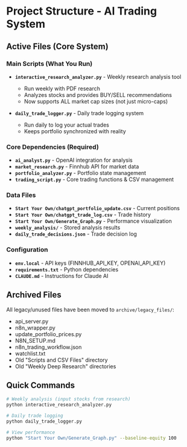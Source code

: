 # Project Structure - AI Trading System

## Active Files (Core System)

### Main Scripts (What You Run)
- **`interactive_research_analyzer.py`** - Weekly research analysis tool
  - Run weekly with PDF research
  - Analyzes stocks and provides BUY/SELL recommendations
  - Now supports ALL market cap sizes (not just micro-caps)

- **`daily_trade_logger.py`** - Daily trade logging system
  - Run daily to log your actual trades
  - Keeps portfolio synchronized with reality

### Core Dependencies (Required)
- **`ai_analyst.py`** - OpenAI integration for analysis
- **`market_research.py`** - Finnhub API for market data
- **`portfolio_analyzer.py`** - Portfolio state management
- **`trading_script.py`** - Core trading functions & CSV management

### Data Files
- **`Start Your Own/chatgpt_portfolio_update.csv`** - Current positions
- **`Start Your Own/chatgpt_trade_log.csv`** - Trade history
- **`Start Your Own/Generate_Graph.py`** - Performance visualization
- **`weekly_analysis/`** - Stored analysis results
- **`daily_trade_decisions.json`** - Trade decision log

### Configuration
- **`env.local`** - API keys (FINNHUB_API_KEY, OPENAI_API_KEY)
- **`requirements.txt`** - Python dependencies
- **`CLAUDE.md`** - Instructions for Claude AI

## Archived Files
All legacy/unused files have been moved to `archive/legacy_files/`:
- api_server.py
- n8n_wrapper.py
- update_portfolio_prices.py
- N8N_SETUP.md
- n8n_trading_workflow.json
- watchlist.txt
- Old "Scripts and CSV Files" directory
- Old "Weekly Deep Research" directories

## Quick Commands

```bash
# Weekly analysis (input stocks from research)
python interactive_research_analyzer.py

# Daily trade logging
python daily_trade_logger.py

# View performance
python "Start Your Own/Generate_Graph.py" --baseline-equity 100
```